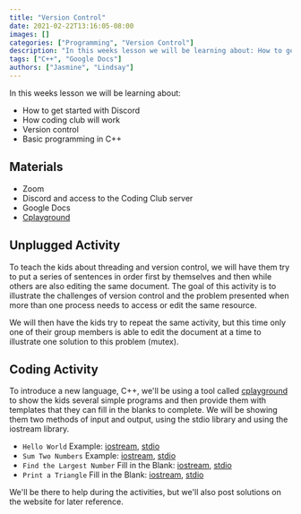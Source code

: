 ```yaml
---
title: "Version Control"
date: 2021-02-22T13:16:05-08:00
images: []
categories: ["Programming", "Version Control"]
description: "In this weeks lesson we will be learning about: How to get started with Discord, how coding club will work, version control, and basic programming in C++."
tags: ["C++", "Google Docs"]
authors: ["Jasmine", "Lindsay"]
---
```


In this weeks lesson we will be learning about:

* How to get started with Discord
* How coding club will work
* Version control
* Basic programming in C++

<!-- more -->

## Materials

- Zoom
- Discord and access to the Coding Club server
- Google Docs
- [Cplayground](https://cplayground.com/)

## Unplugged Activity 

To teach the kids about threading and version control, we will have them try to put a series of sentences in order first by themselves and then while others are also editing the same document. The goal of this activity is to illustrate the challenges of version control and the problem presented when more than one process needs to access or edit the same resource. 

We will then have the kids try to repeat the same activity, but this time only one of their group members is able to edit the document at a time to illustrate one solution to this problem (mutex).

## Coding Activity 

To introduce a new language, C++, we'll be using a tool called [cplayground](https://cplayground.com/) to show the kids several simple programs and then provide them with templates that they can fill in the blanks to complete. We will be showing them two methods of input and output, using the stdio library and using the iostream library. 

* `Hello World` Example: [iostream](https://cplayground.com/?p=armadillo-newt-sloth), [stdio](https://cplayground.com/?p=crocodile-wolf-dotterel)
* `Sum Two Numbers` Example: [iostream](https://cplayground.com/?p=quetzal-baboon-pelican), [stdio](https://cplayground.com/?p=herring-pelican-raven)
* `Find the Largest Number` Fill in the Blank: [iostream](https://cplayground.com/?p=fish-chough-panda), [stdio](https://cplayground.com/?p=pony-snake-zebra)
* `Print a Triangle` Fill in the Blank: [iostream](https://cplayground.com/?p=cormorant-hamster-ape), [stdio](https://cplayground.com/?p=ibis-siamang-fish)

We'll be there to help during the activities, but we'll also post solutions on the website for later reference.